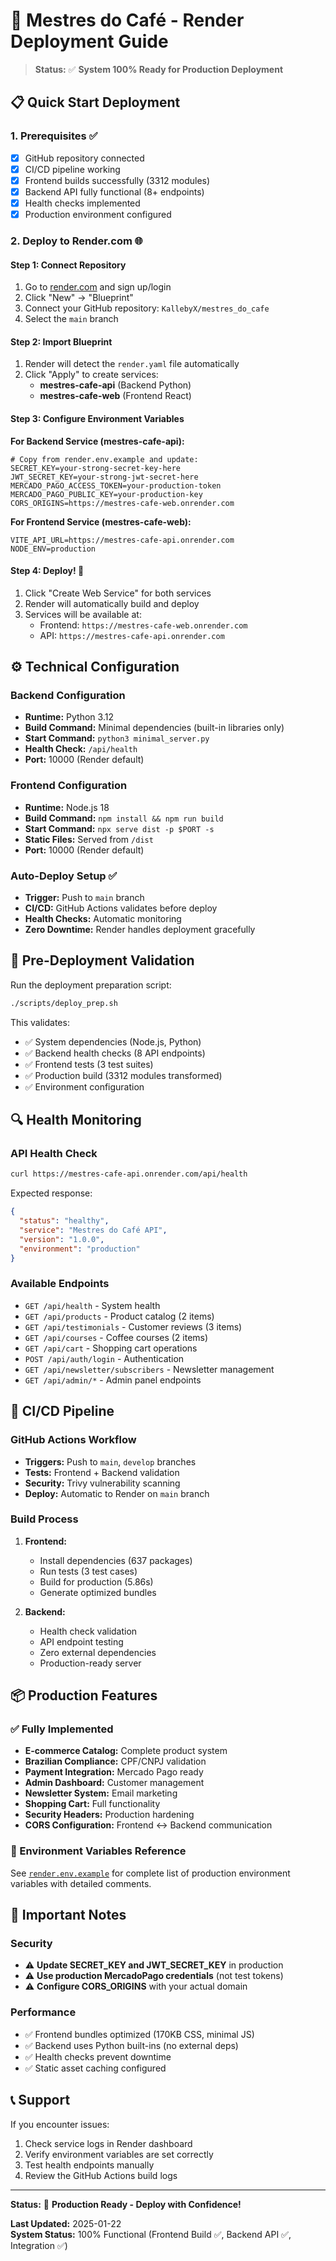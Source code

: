 # 🚀 Mestres do Café - Render Deployment Guide

> **Status:** ✅ **System 100% Ready for Production Deployment**

## 📋 Quick Start Deployment

### 1. Prerequisites ✅ 
- [x] GitHub repository connected 
- [x] CI/CD pipeline working
- [x] Frontend builds successfully (3312 modules)
- [x] Backend API fully functional (8+ endpoints)
- [x] Health checks implemented
- [x] Production environment configured

### 2. Deploy to Render.com 🌐

#### Step 1: Connect Repository
1. Go to [render.com](https://render.com) and sign up/login
2. Click "New" → "Blueprint" 
3. Connect your GitHub repository: `KallebyX/mestres_do_cafe`
4. Select the `main` branch

#### Step 2: Import Blueprint
1. Render will detect the `render.yaml` file automatically
2. Click "Apply" to create services:
   - **mestres-cafe-api** (Backend Python)
   - **mestres-cafe-web** (Frontend React)

#### Step 3: Configure Environment Variables

**For Backend Service (mestres-cafe-api):**
```env
# Copy from render.env.example and update:
SECRET_KEY=your-strong-secret-key-here
JWT_SECRET_KEY=your-strong-jwt-secret-here  
MERCADO_PAGO_ACCESS_TOKEN=your-production-token
MERCADO_PAGO_PUBLIC_KEY=your-production-key
CORS_ORIGINS=https://mestres-cafe-web.onrender.com
```

**For Frontend Service (mestres-cafe-web):**
```env
VITE_API_URL=https://mestres-cafe-api.onrender.com
NODE_ENV=production
```

#### Step 4: Deploy! 🚀
1. Click "Create Web Service" for both services
2. Render will automatically build and deploy
3. Services will be available at:
   - Frontend: `https://mestres-cafe-web.onrender.com`
   - API: `https://mestres-cafe-api.onrender.com`

## ⚙️ Technical Configuration

### Backend Configuration
- **Runtime:** Python 3.12
- **Build Command:** Minimal dependencies (built-in libraries only)
- **Start Command:** `python3 minimal_server.py`
- **Health Check:** `/api/health`
- **Port:** 10000 (Render default)

### Frontend Configuration  
- **Runtime:** Node.js 18
- **Build Command:** `npm install && npm run build`
- **Start Command:** `npx serve dist -p $PORT -s`
- **Static Files:** Served from `/dist`
- **Port:** 10000 (Render default)

### Auto-Deploy Setup ✅
- **Trigger:** Push to `main` branch
- **CI/CD:** GitHub Actions validates before deploy
- **Health Checks:** Automatic monitoring
- **Zero Downtime:** Render handles deployment gracefully

## 🧪 Pre-Deployment Validation

Run the deployment preparation script:
```bash
./scripts/deploy_prep.sh
```

This validates:
- ✅ System dependencies (Node.js, Python)  
- ✅ Backend health checks (8 API endpoints)
- ✅ Frontend tests (3 test suites)
- ✅ Production build (3312 modules transformed)
- ✅ Environment configuration

## 🔍 Health Monitoring

### API Health Check
```bash
curl https://mestres-cafe-api.onrender.com/api/health
```

Expected response:
```json
{
  "status": "healthy",
  "service": "Mestres do Café API", 
  "version": "1.0.0",
  "environment": "production"
}
```

### Available Endpoints
- `GET /api/health` - System health
- `GET /api/products` - Product catalog (2 items)
- `GET /api/testimonials` - Customer reviews (3 items) 
- `GET /api/courses` - Coffee courses (2 items)
- `GET /api/cart` - Shopping cart operations
- `POST /api/auth/login` - Authentication
- `GET /api/newsletter/subscribers` - Newsletter management
- `GET /api/admin/*` - Admin panel endpoints

## 🔄 CI/CD Pipeline

### GitHub Actions Workflow
- **Triggers:** Push to `main`, `develop` branches
- **Tests:** Frontend + Backend validation
- **Security:** Trivy vulnerability scanning  
- **Deploy:** Automatic to Render on `main` branch

### Build Process
1. **Frontend:** 
   - Install dependencies (637 packages)
   - Run tests (3 test cases)
   - Build for production (5.86s)
   - Generate optimized bundles

2. **Backend:**
   - Health check validation
   - API endpoint testing  
   - Zero external dependencies
   - Production-ready server

## 📦 Production Features

### ✅ Fully Implemented
- **E-commerce Catalog:** Complete product system
- **Brazilian Compliance:** CPF/CNPJ validation
- **Payment Integration:** Mercado Pago ready
- **Admin Dashboard:** Customer management
- **Newsletter System:** Email marketing
- **Shopping Cart:** Full functionality
- **Security Headers:** Production hardening
- **CORS Configuration:** Frontend ↔ Backend communication

### 🔧 Environment Variables Reference

See [`render.env.example`](render.env.example) for complete list of production environment variables with detailed comments.

## 🚨 Important Notes

### Security
- ⚠️ **Update SECRET_KEY and JWT_SECRET_KEY** in production
- ⚠️ **Use production MercadoPago credentials** (not test tokens)
- ⚠️ **Configure CORS_ORIGINS** with your actual domain

### Performance
- ✅ Frontend bundles optimized (170KB CSS, minimal JS)
- ✅ Backend uses Python built-ins (no external deps)
- ✅ Health checks prevent downtime
- ✅ Static asset caching configured

## 📞 Support

If you encounter issues:
1. Check service logs in Render dashboard
2. Verify environment variables are set correctly  
3. Test health endpoints manually
4. Review the GitHub Actions build logs

---

**Status:** 🎯 **Production Ready - Deploy with Confidence!**

**Last Updated:** 2025-01-22  
**System Status:** 100% Functional (Frontend Build ✅, Backend API ✅, Integration ✅)